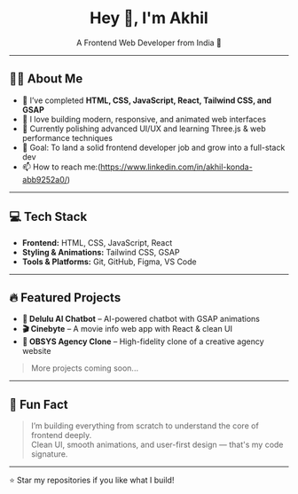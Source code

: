 <h1 align="center">Hey 👋, I'm Akhil</h1>
<p align="center">
  A Frontend Web Developer from India 🚀  
</p>

---

## 🧑‍💻 About Me

- 🧠 I’ve completed **HTML, CSS, JavaScript, React, Tailwind CSS, and GSAP**
- 🎨 I love building modern, responsive, and animated web interfaces
- 🚀 Currently polishing advanced UI/UX and learning Three.js & web performance techniques
- 📌 Goal: To land a solid frontend developer job and grow into a full-stack dev
- 📫 How to reach me:(https://www.linkedin.com/in/akhil-konda-abb9252a0/)

---

## 💻 Tech Stack

- **Frontend:** HTML, CSS, JavaScript, React
- **Styling & Animations:** Tailwind CSS, GSAP
- **Tools & Platforms:** Git, GitHub, Figma, VS Code

---

## 🔥 Featured Projects

- **🧠 Delulu AI Chatbot** – AI-powered chatbot with GSAP animations  
- **🎬 Cinebyte** – A movie info web app with React & clean UI  
- **🧩 OBSYS Agency Clone** – High-fidelity clone of a creative agency website  

> More projects coming soon...

---


## 💬 Fun Fact

> I’m building everything from scratch to understand the core of frontend deeply.  
> Clean UI, smooth animations, and user-first design — that's my code signature.

---

⭐️ Star my repositories if you like what I build!
